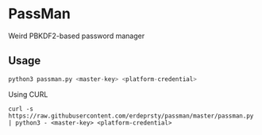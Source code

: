 # PassMan
Weird PBKDF2-based password manager

## Usage

```python
python3 passman.py <master-key> <platform-credential>
```
Using CURL

`curl -s https://raw.githubusercontent.com/erdeprsty/passman/master/passman.py | python3 - <master-key> <platform-credential>`

